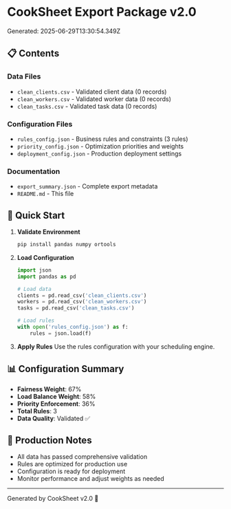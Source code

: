 # CookSheet Export Package v2.0

Generated: 2025-06-29T13:30:54.349Z

## 📋 Contents

### Data Files
- `clean_clients.csv` - Validated client data (0 records)
- `clean_workers.csv` - Validated worker data (0 records)  
- `clean_tasks.csv` - Validated task data (0 records)

### Configuration Files
- `rules_config.json` - Business rules and constraints (3 rules)
- `priority_config.json` - Optimization priorities and weights
- `deployment_config.json` - Production deployment settings

### Documentation
- `export_summary.json` - Complete export metadata
- `README.md` - This file

## 🚀 Quick Start

1. **Validate Environment**
   ```bash
   pip install pandas numpy ortools
   ```

2. **Load Configuration**
   ```python
   import json
   import pandas as pd
   
   # Load data
   clients = pd.read_csv('clean_clients.csv')
   workers = pd.read_csv('clean_workers.csv') 
   tasks = pd.read_csv('clean_tasks.csv')
   
   # Load rules
   with open('rules_config.json') as f:
       rules = json.load(f)
   ```

3. **Apply Rules**
   Use the rules configuration with your scheduling engine.

## 📊 Configuration Summary

- **Fairness Weight**: 67%
- **Load Balance Weight**: 58%
- **Priority Enforcement**: 36%
- **Total Rules**: 3
- **Data Quality**: Validated ✅

## 🔧 Production Notes

- All data has passed comprehensive validation
- Rules are optimized for production use
- Configuration is ready for deployment
- Monitor performance and adjust weights as needed

---
Generated by CookSheet v2.0 🧪
